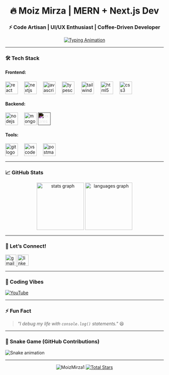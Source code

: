 <h1 align="center">🔥 Moiz Mirza | MERN + Next.js Dev</h1>
<h3 align="center">⚡ Code Artisan | UI/UX Enthusiast | Coffee-Driven Developer</h3>

<p align="center">
  <a href="https://github.com/MoizMirza1">
    <img src="https://readme-typing-svg.demolab.com?font=Fira+Code&weight=600&size=22&duration=3000&pause=1000&color=00F72D&center=true&vCenter=true&width=500&lines=console.log(%22Hello%2C%20World!%22);Full-Stack+Web+Dev;MERN+%7C+Next.js+%7C+TypeScript;Turning+Ideas+Into+Reality" alt="Typing Animation" />
  </a>
</p>

---

### 🛠️ Tech Stack

#### **Frontend:**
<div align="left">
  <img src="https://cdn.jsdelivr.net/gh/devicons/devicon/icons/react/react-original.svg" height="40" alt="react logo" />
  <img width="12" />
  <img src="https://cdn.jsdelivr.net/gh/devicons/devicon/icons/nextjs/nextjs-original.svg" height="40" alt="nextjs logo" />
  <img width="12" />
  <img src="https://cdn.jsdelivr.net/gh/devicons/devicon/icons/javascript/javascript-original.svg" height="40" alt="javascript logo" />
  <img width="12" />
  <img src="https://cdn.jsdelivr.net/gh/devicons/devicon/icons/typescript/typescript-original.svg" height="40" alt="typescript logo" />
  <img width="12" />
  <img src="https://cdn.jsdelivr.net/gh/devicons/devicon/icons/tailwindcss/tailwindcss-original-wordmark.svg" height="40" alt="tailwind logo" style="background:white;padding:2px;border-radius:4px;"/>
  <img width="12" />
  <img src="https://cdn.jsdelivr.net/gh/devicons/devicon/icons/html5/html5-original.svg" height="40" alt="html5 logo" />
  <img width="12" />
  <img src="https://cdn.jsdelivr.net/gh/devicons/devicon/icons/css3/css3-original.svg" height="40" alt="css3 logo" />
</div>

#### **Backend:**
<div align="left">
  <img src="https://cdn.jsdelivr.net/gh/devicons/devicon/icons/nodejs/nodejs-original.svg" height="40" alt="nodejs logo" />
  <img width="12" />
  <img src="https://cdn.jsdelivr.net/gh/devicons/devicon/icons/mongodb/mongodb-original.svg" height="40" alt="mongodb logo" />
  <img src="https://cdn.jsdelivr.net/gh/devicons/devicon/icons/express/express-original.svg" height="40" alt="express logo" style="filter:invert(1);"/>
  <img width="12" />
</div>

#### **Tools:**
<div align="left">
  <img src="https://cdn.jsdelivr.net/gh/devicons/devicon/icons/git/git-original.svg" height="40" alt="git logo" />
  <img width="12" />
  <img src="https://cdn.jsdelivr.net/gh/devicons/devicon/icons/vscode/vscode-original.svg" height="40" alt="vscode logo" />
  <img width="12" />
  <img src="https://cdn.jsdelivr.net/gh/devicons/devicon/icons/postman/postman-original.svg" height="40" alt="postman logo" />
</div>

---

### 📈 GitHub Stats

<div align="center">
  <img src="https://github-readme-stats.vercel.app/api?username=MoizMirza1&show_icons=true&theme=radical" height="150" alt="stats graph" />
  <img src="https://github-readme-stats.vercel.app/api/top-langs?username=MoizMirza1&layout=compact&theme=radical" height="150" alt="languages graph" />
</div>

---

### 🤝 Let’s Connect!
<div align="left">
  <a href="mailto:moizmirza212@gmail.com">
    <img src="https://img.shields.io/badge/Gmail-D14836?style=for-the-badge&logo=gmail&logoColor=white" height="35" alt="gmail logo" />
  </a>
  <a href="https://linkedin.com/in/yourusername" target="_blank">
    <img src="https://img.shields.io/badge/LinkedIn-0077B5?style=for-the-badge&logo=linkedin&logoColor=white" height="35" alt="linkedin logo" />
  </a>
</div>

---

### 🎥 Coding Vibes
[![YouTube](https://img.shields.io/badge/YouTube-FF0000?style=for-the-badge&logo=youtube&logoColor=white)](https://youtube.com/@AimofDesigning)

---

### ⚡ Fun Fact
> *"I debug my life with `console.log()` statements."* 😆

---

### 🐍 Snake Game (GitHub Contributions)
![Snake animation](https://raw.githubusercontent.com/MoizMirza1/MoizMirza1/output/snake.svg)


---

<p align="center"> 
  <img src="https://komarev.com/ghpvc/?username=MoizMirza1&label=Profile%20views&color=0e75b6&style=flat" alt="MoizMirza1" /> 
  <a href="https://github.com/MoizMirza1?tab=stars">
    <img src="https://img.shields.io/github/stars/MoizMirza1?label=Stars" alt="Total Stars">
  </a>
</p>
